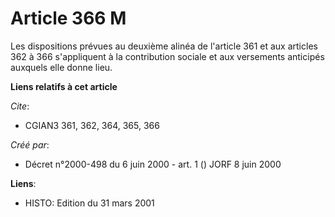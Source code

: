 # Article 366 M

Les dispositions prévues au deuxième alinéa de l'article 361 et aux articles 362 à 366 s'appliquent à la contribution sociale
et aux versements anticipés auxquels elle donne lieu.

**Liens relatifs à cet article**

_Cite_:

  - CGIAN3 361, 362, 364, 365, 366

_Créé par_:

  - Décret n°2000-498 du 6 juin 2000 - art. 1 () JORF 8 juin 2000

**Liens**:

  - HISTO: Edition du 31 mars 2001
